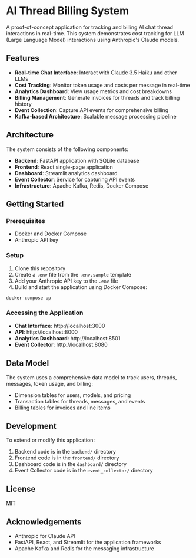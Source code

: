 # AI Thread Billing System

A proof-of-concept application for tracking and billing AI chat thread interactions in real-time. This system demonstrates cost tracking for LLM (Large Language Model) interactions using Anthropic's Claude models.

## Features

- **Real-time Chat Interface**: Interact with Claude 3.5 Haiku and other LLMs
- **Cost Tracking**: Monitor token usage and costs per message in real-time
- **Analytics Dashboard**: View usage metrics and cost breakdowns
- **Billing Management**: Generate invoices for threads and track billing history
- **Event Collection**: Capture API events for comprehensive billing
- **Kafka-based Architecture**: Scalable message processing pipeline

## Architecture

The system consists of the following components:

- **Backend**: FastAPI application with SQLite database
- **Frontend**: React single-page application
- **Dashboard**: Streamlit analytics dashboard
- **Event Collector**: Service for capturing API events
- **Infrastructure**: Apache Kafka, Redis, Docker Compose

## Getting Started

### Prerequisites

- Docker and Docker Compose
- Anthropic API key

### Setup

1. Clone this repository
2. Create a `.env` file from the `.env.sample` template
3. Add your Anthropic API key to the `.env` file
4. Build and start the application using Docker Compose:

```bash
docker-compose up
```

### Accessing the Application

- **Chat Interface**: http://localhost:3000
- **API**: http://localhost:8000
- **Analytics Dashboard**: http://localhost:8501
- **Event Collector**: http://localhost:8080

## Data Model

The system uses a comprehensive data model to track users, threads, messages, token usage, and billing:

- Dimension tables for users, models, and pricing
- Transaction tables for threads, messages, and events
- Billing tables for invoices and line items

## Development

To extend or modify this application:

1. Backend code is in the `backend/` directory
2. Frontend code is in the `frontend/` directory
3. Dashboard code is in the `dashboard/` directory
4. Event Collector code is in the `event_collector/` directory

## License

MIT

## Acknowledgements

- Anthropic for Claude API
- FastAPI, React, and Streamlit for the application frameworks
- Apache Kafka and Redis for the messaging infrastructure